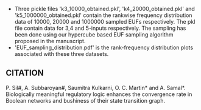 - Three pickle files 'k3_10000_obtained.pkl', 'k4_20000_obtained.pkl' and 'k5_1000000_obtained.pkl' contain the rankwise frequency distribution data of 10000, 20000 and 1000000 sampled EUFs respectively. The pkl file contain data for 3,4 and 5-inputs respectively.
The sampling has been done using our hypercube based EUF sampling algorithm proposed in the manuscript.
- 'EUF_sampling_distribution.pdf' is the rank-frequency distribution plots associated with these three datasets.

## CITATION
P. Sil#, A. Subbaroyan#, Saumitra Kulkarni, O. C. Martin* and A. Samal*. Biologically meaningful regulatory logic enhances the convergence rate in Boolean networks and bushiness of their state transition graph.
